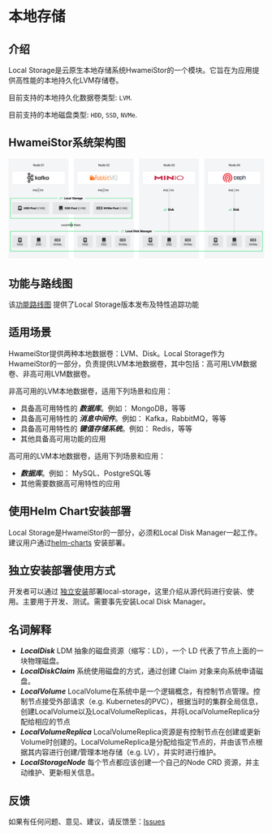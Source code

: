 # 本地存储

## 介绍

Local Storage是云原生本地存储系统HwameiStor的一个模块。它旨在为应用提供高性能的本地持久化LVM存储卷。

目前支持的本地持久化数据卷类型: `LVM`.

目前支持的本地磁盘类型: `HDD`, `SSD`, `NVMe`.

## HwameiStor系统架构图

![image](https://github.com/hwameistor/local-storage/blob/main/doc/design/HwameiStor-arch.png)

## 功能与路线图

该[功能路线图](https://github.com/hwameistor/local-storage/blob/main/doc/roadmap_zh.md) 提供了Local Storage版本发布及特性追踪功能

## 适用场景

HwameiStor提供两种本地数据卷：LVM、Disk。Local Storage作为HwameiStor的一部分，负责提供LVM本地数据卷，其中包括：高可用LVM数据卷、非高可用LVM数据卷。

非高可用的LVM本地数据卷，适用下列场景和应用：

* 具备高可用特性的 ***数据库***。例如： MongoDB，等等
* 具备高可用特性的 ***消息中间件***。例如： Kafka，RabbitMQ，等等
* 具备高可用特性的 ***键值存储系统***。例如： Redis，等等
* 其他具备高可用功能的应用

高可用的LVM本地数据卷，适用下列场景和应用：

* ***数据库***。例如： MySQL、PostgreSQL等
* 其他需要数据高可用特性的应用

## 使用Helm Chart安装部署

Local Storage是HwameiStor的一部分，必须和Local Disk Manager一起工作。建议用户通过[helm-charts](https://github.com/hwameistor/helm-charts/blob/main/README.md) 安装部署。

## 独立安装部署使用方式

开发者可以通过 [独立安装](https://github.com/hwameistor/local-storage/blob/main/doc/installation_zh.md)部署local-storage，这里介绍从源代码进行安装、使用。主要用于开发、测试。需要事先安装Local Disk Manager。

## 名词解释

* ***LocalDisk*** LDM 抽象的磁盘资源（缩写：LD），一个 LD 代表了节点上面的一块物理磁盘。
* ***LocalDiskClaim*** 系统使用磁盘的方式，通过创建 Claim 对象来向系统申请磁盘。
* ***LocalVolume*** LocalVolume在系统中是一个逻辑概念，有控制节点管理。控制节点接受外部请求（e.g. Kubernetes的PVC），根据当时的集群全局信息，创建LocalVolume以及LocalVolumeReplicas，并将LocalVolumeReplica分配给相应的节点
* ***LocalVolumeReplica*** LocalVolumeReplica资源是有控制节点在创建或更新Volume时创建的。LocalVolumeReplica是分配给指定节点的，并由该节点根据其内容进行创建/管理本地存储（e.g. LV），并实时进行维护。
* ***LocalStorageNode*** 每个节点都应该创建一个自己的Node CRD 资源，并主动维护、更新相关信息。

## 反馈

如果有任何问题、意见、建议，请反馈至：[Issues](https://github.com/hwameistor/local-storage/issues)
